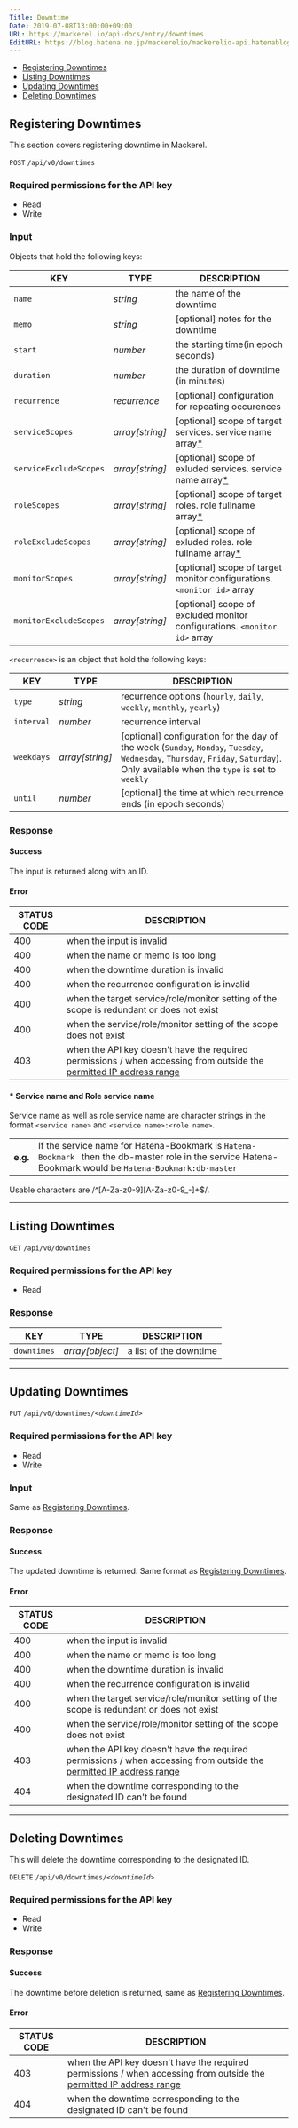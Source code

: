 ```yaml
---
Title: Downtime
Date: 2019-07-08T13:00:00+09:00
URL: https://mackerel.io/api-docs/entry/downtimes
EditURL: https://blog.hatena.ne.jp/mackerelio/mackerelio-api.hatenablog.mackerel.io/atom/entry/26006613439791288
---
```


<ul class="internal-nav">
  <li><a href="#create">Registering Downtimes</a></li>
  <li><a href="#list">Listing Downtimes</a></li>
  <li><a href="#update">Updating Downtimes</a></li>
  <li><a href="#delete">Deleting Downtimes</a></li>
</ul>


<h2 id="create">Registering Downtimes</h2>

This section covers registering downtime in Mackerel.

<p class="type-post">
  <code>POST</code>
  <code>/api/v0/downtimes</code>
</p>

### Required permissions for the API key
<ul class="api-key">
  <li class="label-read">Read</li>
  <li class="label-write">Write</li>
</ul>

### Input
Objects that hold the following keys:

| KEY | TYPE | DESCRIPTION |
| --- | ---- | ----------- |
| `name` | *string* | the name of the downtime |
| `memo` | *string* | [optional] notes for the downtime |
| `start` | *number* | the starting time(in epoch seconds) |
| `duration` | *number* | the duration of downtime (in minutes) |
| `recurrence` | *recurrence* | [optional] configuration for repeating occurences |
| `serviceScopes` | *array[string]* | [optional] scope of target services. service name array[*](#service-name-and-role-fullname) |
| `serviceExcludeScopes` | *array[string]* | [optional] scope of exluded services. service name array[*](#service-name-and-role-fullname) |
| `roleScopes` | *array[string]* | [optional] scope of target roles. role fullname array[*](#service-name-and-role-fullname) |
| `roleExcludeScopes` | *array[string]* | [optional] scope of exluded roles. role fullname array[*](#service-name-and-role-fullname) |
| `monitorScopes` | *array[string]* | [optional] scope of target monitor configurations. `<monitor id>` array |
| `monitorExcludeScopes` | *array[string]* | [optional] scope of excluded monitor configurations. `<monitor id>` array |

`<recurrence>` is an object that hold the following keys:

| KEY | TYPE | DESCRIPTION |
| --- | ---- | ----------- |
| `type` | *string* | recurrence options (`hourly`, `daily`, `weekly`, `monthly`, `yearly`) |
| `interval` | *number* | recurrence interval |
| `weekdays` | *array[string]* | [optional] configuration for the day of the week (`Sunday`, `Monday`, `Tuesday`, `Wednesday`, `Thursday`, `Friday`, `Saturday`). Only available when the `type` is set to `weekly` |
| `until` | *number* | [optional] the time at which recurrence ends (in epoch seconds) |

### Response
#### Success
The input is returned along with an ID.

#### Error
<table class="default api-error-table">
  <thead>
    <tr>
      <th class="status-code">STATUS CODE</th>
      <th class="description">DESCRIPTION</th>
    </tr>
  </thead>
  <tbody>
    <tr>
      <td>400</td>
      <td>when the input is invalid</td>
    </tr>
    <tr>
      <td>400</td>
      <td>when the name or memo is too long</td>
    </tr>
    <tr>
      <td>400</td>
      <td>when the downtime duration is invalid</td>
    </tr>
    <tr>
      <td>400</td>
      <td>when the recurrence configuration is invalid</td>
    </tr>
    <tr>
      <td>400</td>
      <td>when the target service/role/monitor setting of the scope is redundant or does not exist</td>
    </tr>
    <tr>
      <td>400</td>
      <td>when the service/role/monitor setting of the scope does not exist</td>
    </tr>
    <tr>
      <td>403</td>
      <td>when the API key doesn't have the required permissions / when accessing from outside the <a href="https://support.mackerel.io/hc/en-us/articles/360039701952" target="_blank">permitted IP address range</a></td>
    </tr>
  </tbody>
</table>

<h4 id="service-name-and-role-fullname">* Service name and Role service name</h4>

Service name as well as role service name are character strings in the format `<service name>` and `<service name>:<role name>`.

<table class="eg-table">
  <tbody>
  <tr>
    <th>e.g.</th>
    <td>If the service name for Hatena-Bookmark is <code>Hatena-Bookmark </code> then the db-master role in the service Hatena-Bookmark would be <code>Hatena-Bookmark:db-master</code> </td>
    </tr>
  </tbody>
</table>

Usable characters are /^[A-Za-z0-9][A-Za-z0-9_-]+$/.

----------------------------------------------

<h2 id="list">Listing Downtimes</h2>
<p class="type-get">
  <code>GET</code>
  <code>/api/v0/downtimes</code>
</p>

### Required permissions for the API key
<ul class="api-key">
  <li class="label-read">Read</li>
</ul>

### Response
| KEY         | TYPE            | DESCRIPTION             |
| ----------- | --------------- | ----------------------- |
| `downtimes` | *array[object]* | a list of the downtime |


----------------------------------------------

<h2 id="update">Updating Downtimes</h2>
<p class="type-put">
  <code>PUT</code>
  <code>/api/v0/downtimes/<em>&lt;downtimeId&gt;</em></code>
</p>

### Required permissions for the API key
<ul class="api-key">
  <li class="label-read">Read</li>
  <li class="label-write">Write</li>
</ul>

### Input
Same as [Registering Downtimes](#create).

### Response
#### Success
The updated downtime is returned. Same format as [Registering Downtimes](#create).

#### Error

<table class="default api-error-table">
  <thead>
    <tr>
      <th class="status-code">STATUS CODE</th>
      <th class="description">DESCRIPTION</th>
    </tr>
  </thead>
  <tbody>
    <tr>
      <td>400</td>
      <td>when the input is invalid</td>
    </tr>
    <tr>
      <td>400</td>
      <td>when the name or memo is too long</td>
    </tr>
    <tr>
      <td>400</td>
      <td>when the downtime duration is invalid</td>
    </tr>
    <tr>
      <td>400</td>
      <td>when the recurrence configuration is invalid</td>
    </tr>
    <tr>
      <td>400</td>
      <td>when the target service/role/monitor setting of the scope is redundant or does not exist</td>
    </tr>
    <tr>
      <td>400</td>
      <td>when the service/role/monitor setting of the scope does not exist</td>
    </tr>
    <tr>
      <td>403</td>
      <td>when the API key doesn't have the required permissions / when accessing from outside the <a href="https://support.mackerel.io/hc/en-us/articles/360039701952" target="_blank">permitted IP address range</a></td>
    </tr>
    <tr>
      <td>404</td>
      <td>when the downtime corresponding to the designated ID can't be found</td>
    </tr>
  </tbody>
</table>

----------------------------------------------

<h2 id="delete">Deleting Downtimes</h2>

This will delete the downtime corresponding to the designated ID.

<p class="type-delete">
  <code>DELETE</code>
  <code>/api/v0/downtimes/<em>&lt;downtimeId&gt;</em></code>
</p>

### Required permissions for the API key
<ul class="api-key">
  <li class="label-read">Read</li>
  <li class="label-write">Write</li>
</ul>

### Response
#### Success
The downtime before deletion is returned, same as [Registering Downtimes](#create).

#### Error

<table class="default api-error-table">
  <thead>
    <tr>
      <th class="status-code">STATUS CODE</th>
      <th class="description">DESCRIPTION</th>
    </tr>
  </thead>
  <tbody>
    <tr>
      <td>403</td>
      <td>when the API key doesn't have the required permissions / when accessing from outside the <a href="https://support.mackerel.io/hc/en-us/articles/360039701952" target="_blank">permitted IP address range</a></td>
    </tr>
    <tr>
      <td>404</td>
      <td>when the downtime corresponding to the designated ID can't be found</td>
    </tr>
  </tbody>
</table>
